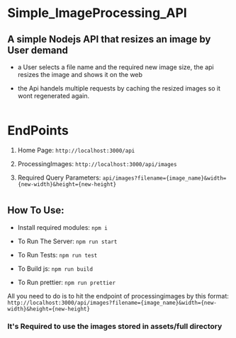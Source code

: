 # Simple_ImageProcessing_API

## A simple Nodejs API that resizes an image by User demand 

- a User selects a file name and the required new image size, the api resizes the image and shows it on the web

- the Api handels multiple requests by caching the resized images so it wont regenerated again.

```   
```
# EndPoints

1. Home Page:
``` http://localhost:3000/api ```

2. ProcessingImages:
``` http://localhost:3000/api/images ``` 

3. Required Query Parameters:
```api/images?filename={image_name}&width={new-width}&height={new-height}``` 
#
## How To Use:

- Install required modules:
`npm i`

- To Run The Server: 
`npm run start`

- To Run Tests: 
`npm run test`

- To Build js: 
`npm run build`

- To Run prettier: 
`npm run prettier`

All you need to do is to hit the endpoint of processingimages by this format: 
``` http://localhost:3000/api/images?filename={image_name}&width={new-width}&height={new-height} ``` 

### It's Required to use the images stored in assets/full directory 